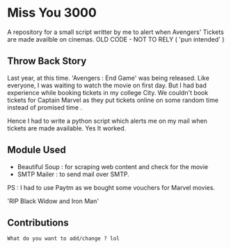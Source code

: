 # Miss You 3000
A repository for a small script writter by me to alert when Avengers' Tickets are made availble on cinemas.
OLD CODE - NOT TO RELY ( 'pun intended' )

## Throw Back Story
Last year, at this time. 'Avengers : End Game' was being released.
Like everyone, I was waiting to watch the movie on first day.
But I had bad experience while booking tickets in my college City.
We couldn't book tickets for Captain Marvel as they put tickets online on some random time instead of promised time .

Hence I had to write a python script which alerts me on my mail when tickets are made available. Yes It worked.


## Module Used
- Beautiful Soup  : for scraping web content and check for the movie
- SMTP Mailer  : to send mail over SMTP.



PS : I had to use Paytm as we bought some vouchers for Marvel movies.

'RIP Black Widow and Iron Man'

## Contributions
    What do you want to add/change ? lol 